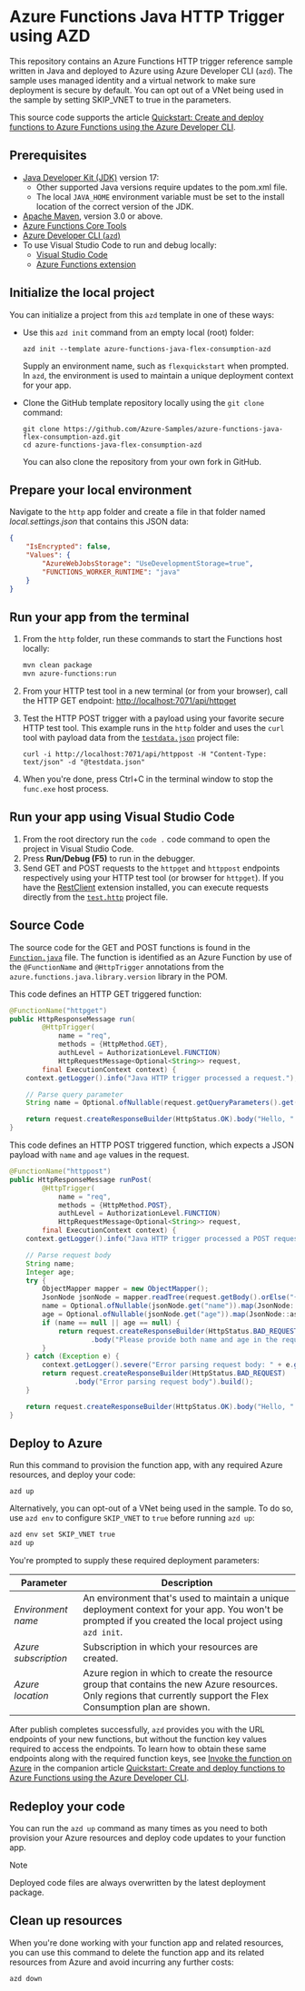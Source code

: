 <!--
---
description: This repository contains an Azure Functions HTTP trigger quickstart written in Java and deployed to Azure Functions Flex Consumption using the Azure Developer CLI (AZD). This sample uses managed identity and a virtual network to insure it's secure by default.
page_type: sample
products:
- azure-functions
- azure
- entra-id
urlFragment: starter-http-trigger-java
languages:
- java
- bicep
- azdeveloper
---
-->

# Azure Functions Java HTTP Trigger using AZD

This repository contains an Azure Functions HTTP trigger reference sample written in Java and deployed to Azure using Azure Developer CLI (`azd`). The sample uses managed identity and a virtual network to make sure deployment is secure by default. You can opt out of a VNet being used in the sample by setting SKIP_VNET to true in the parameters.

<!---[![Open in GitHub Codespaces](https://github.com/codespaces/badge.svg)](https://github.com/codespaces/new?hide_repo_select=true&ref=main&repo=575770869)-->

This source code supports the article [Quickstart: Create and deploy functions to Azure Functions using the Azure Developer CLI](https://learn.microsoft.com/azure/azure-functions/create-first-function-azure-developer-cli?pivots=programming-language-java).

## Prerequisites

+ [Java Developer Kit (JDK)](https://learn.microsoft.com/azure/developer/java/fundamentals/java-support-on-azure) version 17:
  + Other supported Java versions require updates to the pom.xml file.
  + The local `JAVA_HOME` environment variable must be set to the install location of the correct version of the JDK.
+ [Apache Maven](https://maven.apache.org/), version 3.0 or above.
+ [Azure Functions Core Tools](https://learn.microsoft.com/azure/azure-functions/functions-run-local?pivots=programming-language-java#install-the-azure-functions-core-tools)
+ [Azure Developer CLI (`azd`)](https://learn.microsoft.com/azure/developer/azure-developer-cli/install-azd)
+ To use Visual Studio Code to run and debug locally:
  + [Visual Studio Code](https://code.visualstudio.com/)
  + [Azure Functions extension](https://marketplace.visualstudio.com/items?itemName=ms-azuretools.vscode-azurefunctions)

## Initialize the local project

You can initialize a project from this `azd` template in one of these ways:

+ Use this `azd init` command from an empty local (root) folder:

    ```shell
    azd init --template azure-functions-java-flex-consumption-azd
    ```

    Supply an environment name, such as `flexquickstart` when prompted. In `azd`, the environment is used to maintain a unique deployment context for your app.

+ Clone the GitHub template repository locally using the `git clone` command:

    ```shell
    git clone https://github.com/Azure-Samples/azure-functions-java-flex-consumption-azd.git
    cd azure-functions-java-flex-consumption-azd
    ```

    You can also clone the repository from your own fork in GitHub.

## Prepare your local environment

Navigate to the `http` app folder and create a file in that folder named _local.settings.json_ that contains this JSON data:

```json
{
    "IsEncrypted": false,
    "Values": {
        "AzureWebJobsStorage": "UseDevelopmentStorage=true",
        "FUNCTIONS_WORKER_RUNTIME": "java"
    }
}
```

## Run your app from the terminal

1. From the `http` folder, run these commands to start the Functions host locally:

    ```bash
    mvn clean package
    mvn azure-functions:run
    ```

1. From your HTTP test tool in a new terminal (or from your browser), call the HTTP GET endpoint: <http://localhost:7071/api/httpget>

1. Test the HTTP POST trigger with a payload using your favorite secure HTTP test tool. This example runs in the `http` folder and uses the `curl` tool with payload data from the [`testdata.json`](./http/testdata.json) project file:

    ```shell
    curl -i http://localhost:7071/api/httppost -H "Content-Type: text/json" -d "@testdata.json"
    ```

1. When you're done, press Ctrl+C in the terminal window to stop the `func.exe` host process.

## Run your app using Visual Studio Code

1. From the root directory run the `code .` code command to open the project in Visual Studio Code.
1. Press **Run/Debug (F5)** to run in the debugger.
1. Send GET and POST requests to the `httpget` and `httppost` endpoints respectively using your HTTP test tool (or browser for `httpget`). If you have the [RestClient](https://marketplace.visualstudio.com/items?itemName=humao.rest-client) extension installed, you can execute requests directly from the [`test.http`](./http/test.http) project file.

## Source Code

The source code for the GET and POST functions is found in the [`Function.java`](./http/src/main/java/com/ganesha/Function.java) file. The function is identified as an Azure Function by use of the `@FunctionName` and `@HttpTrigger` annotations from the `azure.functions.java.library.version` library in the POM.

This code defines an HTTP GET triggered function:  

```java
@FunctionName("httpget")
public HttpResponseMessage run(
        @HttpTrigger(
            name = "req",
            methods = {HttpMethod.GET},
            authLevel = AuthorizationLevel.FUNCTION)
            HttpRequestMessage<Optional<String>> request,
        final ExecutionContext context) {
    context.getLogger().info("Java HTTP trigger processed a request.");

    // Parse query parameter
    String name = Optional.ofNullable(request.getQueryParameters().get("name")).orElse("World");

    return request.createResponseBuilder(HttpStatus.OK).body("Hello, " + name).build();
}
```

This code defines an HTTP POST triggered function, which expects a JSON payload with `name` and `age` values in the request.

```java
@FunctionName("httppost")
public HttpResponseMessage runPost(
        @HttpTrigger(
            name = "req",
            methods = {HttpMethod.POST},
            authLevel = AuthorizationLevel.FUNCTION)
            HttpRequestMessage<Optional<String>> request,
        final ExecutionContext context) {
    context.getLogger().info("Java HTTP trigger processed a POST request.");

    // Parse request body
    String name;
    Integer age;
    try {
        ObjectMapper mapper = new ObjectMapper();
        JsonNode jsonNode = mapper.readTree(request.getBody().orElse("{}"));
        name = Optional.ofNullable(jsonNode.get("name")).map(JsonNode::asText).orElse(null);
        age = Optional.ofNullable(jsonNode.get("age")).map(JsonNode::asInt).orElse(null);
        if (name == null || age == null) {
            return request.createResponseBuilder(HttpStatus.BAD_REQUEST)
                    .body("Please provide both name and age in the request body.").build();
        }
    } catch (Exception e) {
        context.getLogger().severe("Error parsing request body: " + e.getMessage());
        return request.createResponseBuilder(HttpStatus.BAD_REQUEST)
                .body("Error parsing request body").build();
    }

    return request.createResponseBuilder(HttpStatus.OK).body("Hello, " + name +"! You are " + age +" years old.").build();
}
```

## Deploy to Azure

Run this command to provision the function app, with any required Azure resources, and deploy your code:

```shell
azd up
```

Alternatively, you can opt-out of a VNet being used in the sample. To do so, use `azd env` to configure `SKIP_VNET` to `true` before running `azd up`:

```bash
azd env set SKIP_VNET true
azd up
```

You're prompted to supply these required deployment parameters:

| Parameter | Description |
| ---- | ---- |
| _Environment name_ | An environment that's used to maintain a unique deployment context for your app. You won't be prompted if you created the local project using `azd init`.|
| _Azure subscription_ | Subscription in which your resources are created.|
| _Azure location_ | Azure region in which to create the resource group that contains the new Azure resources. Only regions that currently support the Flex Consumption plan are shown.|

After publish completes successfully, `azd` provides you with the URL endpoints of your new functions, but without the function key values required to access the endpoints. To learn how to obtain these same endpoints along with the required function keys, see [Invoke the function on Azure](https://learn.microsoft.com/azure/azure-functions/create-first-function-azure-developer-cli?pivots=programming-language-dotnet#invoke-the-function-on-azure) in the companion article [Quickstart: Create and deploy functions to Azure Functions using the Azure Developer CLI](https://learn.microsoft.com/azure/azure-functions/create-first-function-azure-developer-cli?pivots=programming-language-dotnet).

## Redeploy your code

You can run the `azd up` command as many times as you need to both provision your Azure resources and deploy code updates to your function app.

>[!NOTE]
>Deployed code files are always overwritten by the latest deployment package.

## Clean up resources

When you're done working with your function app and related resources, you can use this command to delete the function app and its related resources from Azure and avoid incurring any further costs:

```shell
azd down
```
